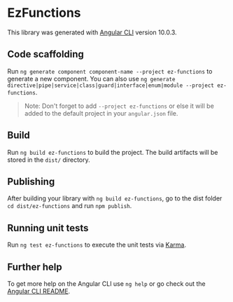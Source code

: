 # EzFunctions

This library was generated with [Angular CLI](https://github.com/angular/angular-cli) version 10.0.3.

## Code scaffolding

Run `ng generate component component-name --project ez-functions` to generate a new component. You can also use `ng generate directive|pipe|service|class|guard|interface|enum|module --project ez-functions`.
> Note: Don't forget to add `--project ez-functions` or else it will be added to the default project in your `angular.json` file. 

## Build

Run `ng build ez-functions` to build the project. The build artifacts will be stored in the `dist/` directory.

## Publishing

After building your library with `ng build ez-functions`, go to the dist folder `cd dist/ez-functions` and run `npm publish`.

## Running unit tests

Run `ng test ez-functions` to execute the unit tests via [Karma](https://karma-runner.github.io).

## Further help

To get more help on the Angular CLI use `ng help` or go check out the [Angular CLI README](https://github.com/angular/angular-cli/blob/master/README.md).
